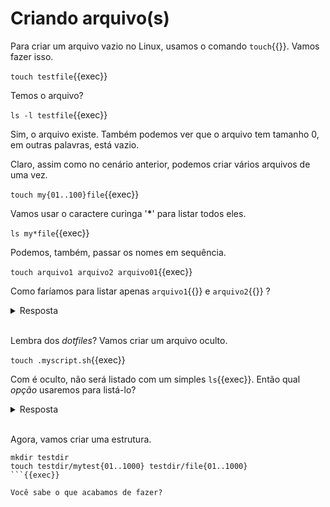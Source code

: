 # Criando arquivo(s)
Para criar um arquivo vazio no Linux, usamos o comando `touch`{{}}. Vamos fazer isso.

`touch testfile`{{exec}}

Temos o arquivo?

`ls -l testfile`{{exec}}

Sim, o arquivo existe. Também podemos ver que o arquivo tem tamanho 0, em outras palavras, está vazio.

Claro, assim como no cenário anterior, podemos criar vários arquivos de uma vez.

`touch my{01..100}file`{{exec}}

Vamos usar o caractere curinga '**\***' para listar todos eles.

`ls my*file`{{exec}}

Podemos, também, passar os nomes em sequência.

`touch arquivo1 arquivo2 arquivo01`{{exec}}

Como faríamos para listar apenas `arquivo1`{{}} e `arquivo2`{{}} ?

<details>
<summary>Resposta</summary>
ls arquivo?
</details><br>

Lembra dos _dotfiles_? Vamos criar um arquivo oculto.

`touch .myscript.sh`{{exec}}

Com é oculto, não será listado com um simples `ls`{{exec}}. Então qual _opção_ usaremos para listá-lo?

<details>
<summary>Resposta</summary>
ls -a
</details><br>

Agora, vamos criar uma estrutura.

```
mkdir testdir
touch testdir/mytest{01..1000} testdir/file{01..1000}
```{{exec}}

Você sabe o que acabamos de fazer?
